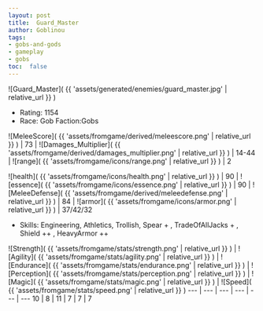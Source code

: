 ```yaml
---
layout: post
title:  Guard_Master
author: Goblinou
tags:
- gobs-and-gods
- gameplay
- gobs
toc:  false
---
```


![Guard_Master]( {{ 'assets/generated/enemies/guard_master.jpg' | relative_url }} )
- Rating: 1154
- Race: Gob  Faction:Gobs

![MeleeScore]( {{ 'assets/fromgame/derived/meleescore.png' | relative_url }} ) | 73 | ![Damages_Multiplier]( {{ 'assets/fromgame/derived/damages_multiplier.png' | relative_url }} ) | 14-44 | ![range]( {{ 'assets/fromgame/icons/range.png' | relative_url }} ) | 2


![health]( {{ 'assets/fromgame/icons/health.png' | relative_url }} ) | 90 | ![essence]( {{ 'assets/fromgame/icons/essence.png' | relative_url }} ) | 90 | ![MeleeDefense]( {{ 'assets/fromgame/derived/meleedefense.png' | relative_url }} ) | 84 | ![armor]( {{ 'assets/fromgame/icons/armor.png' | relative_url }} ) | 37/42/32

* Skills: Engineering, Athletics, Trollish, Spear + , TradeOfAllJacks + , Shield ++ , HeavyArmor ++ 

![Strength]( {{ 'assets/fromgame/stats/strength.png' | relative_url }} ) | ![Agility]( {{ 'assets/fromgame/stats/agility.png' | relative_url }} ) | ![Endurance]( {{ 'assets/fromgame/stats/endurance.png' | relative_url }} ) | ![Perception]( {{ 'assets/fromgame/stats/perception.png' | relative_url }} ) | ![Magic]( {{ 'assets/fromgame/stats/magic.png' | relative_url }} ) | ![Speed]( {{ 'assets/fromgame/stats/speed.png' | relative_url }} )
--- | --- | --- | --- | --- | ---
10 | 8 | 11 | 7 | 7 | 7
